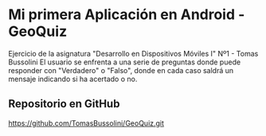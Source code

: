 # Mi primera Aplicación en Android - GeoQuiz
Ejercicio de la asignatura "Desarrollo en Dispositivos Móviles I" Nº1 - Tomas Bussolini
El usuario se enfrenta a una serie de preguntas donde puede responder con "Verdadero" o "Falso", donde en cada caso saldrá un mensaje indicando si ha acertado o no.

## Repositorio en GitHub
https://github.com/TomasBussolini/GeoQuiz.git
